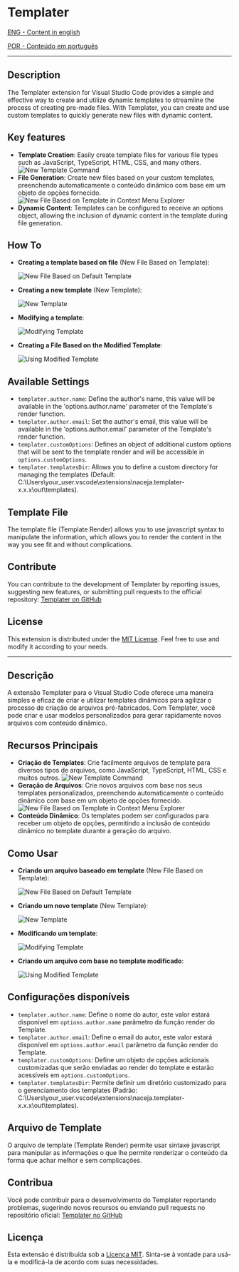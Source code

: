 # Templater

[ENG - Content in english](#description)

[POR - Conteúdo em português](#descrição)

---

## Description

The Templater extension for Visual Studio Code provides a simple and effective way to create and utilize dynamic templates to streamline the process of creating pre-made files. With Templater, you can create and use custom templates to quickly generate new files with dynamic content.

## Key features

- **Template Creation**: Easily create template files for various file types such as JavaScript, TypeScript, HTML, CSS, and many others.
  ![New Template Command](static/demo/NewTemplateCommand.png)
- **File Generation**: Create new files based on your custom templates, preenchendo automaticamente o conteúdo dinâmico com base em um objeto de opções fornecido.
  ![New File Based on Template in Context Menu Explorer](static/demo/NewFileContextMenu.png)
- **Dynamic Content**: Templates can be configured to receive an options object, allowing the inclusion of dynamic content in the template during file generation.

## How To

- **Creating a template based on file** (New File Based on Template):

  ![New File Based on Default Template](static/demo/NewFileDefaultTemplate.gif)

- **Creating a new template** (New Template):

  ![New Template](static/demo/NewTemplate.gif)

- **Modifying a template**:

  ![Modifying Template](static/demo/ModifyingTemplate.gif)

- **Creating a File Based on the Modified Template**:

  ![Using Modified Template](static/demo/UsingModifiedTemplate.gif)

## Available Settings

- `templater.author.name`: Define the author's name, this value will be available in the 'options.author.name' parameter of the Template's render function.
- `templater.author.email`: Set the author's email, this value will be available in the 'options.author.email' parameter of the Template's render function.
- `templater.customOptions`: Defines an object of additional custom options that will be sent to the template render and will be accessible in `options.customOptions`.
- `templater.templatesDir`: Allows you to define a custom directory for managing the templates (Default: C:\Users\your_user\.vscode\extensions\naceja.templater-x.x.x\out\templates).

## Template File

The template file (Template Render) allows you to use javascript syntax to manipulate the information, which allows you to render the content in the way you see fit and without complications.

## Contribute

You can contribute to the development of Templater by reporting issues, suggesting new features, or submitting pull requests to the official repository: [Templater on GitHub](https://github.com/MrNaceja/templater)

## License

This extension is distributed under the [MIT License](https://opensource.org/licenses/MIT). Feel free to use and modify it according to your needs.

---

## Descrição

A extensão Templater para o Visual Studio Code oferece uma maneira simples e eficaz de criar e utilizar templates dinâmicos para agilizar o processo de criação de arquivos pré-fabricados. Com Templater, você pode criar e usar modelos personalizados para gerar rapidamente novos arquivos com conteúdo dinâmico.

## Recursos Principais

- **Criação de Templates**: Crie facilmente arquivos de template para diversos tipos de arquivos, como JavaScript, TypeScript, HTML, CSS e muitos outros.
  ![New Template Command](static/demo/NewTemplateCommand.png)
- **Geração de Arquivos**: Crie novos arquivos com base nos seus templates personalizados, preenchendo automaticamente o conteúdo dinâmico com base em um objeto de opções fornecido.
  ![New File Based on Template in Context Menu Explorer](static/demo/NewFileContextMenu.png)
- **Conteúdo Dinâmico**: Os templates podem ser configurados para receber um objeto de opções, permitindo a inclusão de conteúdo dinâmico no template durante a geração do arquivo.

## Como Usar

- **Criando um arquivo baseado em template** (New File Based on Template):

  ![New File Based on Default Template](static/demo/NewFileDefaultTemplate.gif)

- **Criando um novo template** (New Template):

  ![New Template](static/demo/NewTemplate.gif)

- **Modificando um template**:

  ![Modifying Template](static/demo/ModifyingTemplate.gif)

- **Criando um arquivo com base no template modificado**:

  ![Using Modified Template](static/demo/UsingModifiedTemplate.gif)

## Configurações disponíveis

- `templater.author.name`: Define o nome do autor, este valor estará disponível em `options.author.name` parâmetro da função render do Template.
- `templater.author.email`: Define o email do autor, este valor estará disponível em `options.author.email` parâmetro da função render do Template.
- `templater.customOptions`: Define um objeto de opções adicionais customizadas que serão enviadas ao render do template e estarão acessíveis em `options.customOptions`.
- `templater.templatesDir`: Permite definir um diretório customizado para o gerenciamento dos templates (Padrão: C:\Users\your_user\.vscode\extensions\naceja.templater-x.x.x\out\templates).

## Arquivo de Template

O arquivo de template (Template Render) permite usar sintaxe javascript para manipular as informações o que lhe permite renderizar o conteúdo da forma que achar melhor e sem complicações.

## Contribua

Você pode contribuir para o desenvolvimento do Templater reportando problemas, sugerindo novos recursos ou enviando pull requests no repositório oficial: [Templater no GitHub](https://github.com/MrNaceja/templater)

## Licença

Esta extensão é distribuída sob a [Licença MIT](https://opensource.org/licenses/MIT). Sinta-se à vontade para usá-la e modificá-la de acordo com suas necessidades.
